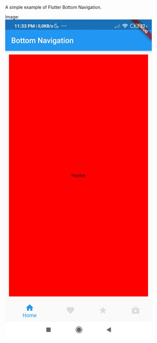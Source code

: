 A simple example of Flutter Bottom Navigation.

Image:
![Printscreen](https://github.com/wilsonneto-dev/Flutter_BottomNavigation/blob/master/.github/printscreen.jpg)
